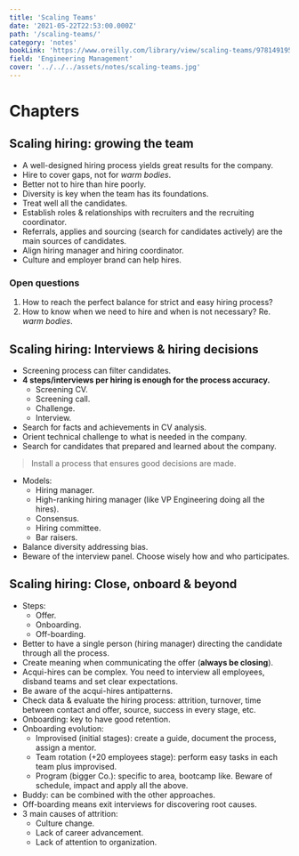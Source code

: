 ```yaml
---
title: 'Scaling Teams'
date: '2021-05-22T22:53:00.000Z'
path: '/scaling-teams/'
category: 'notes'
bookLink: 'https://www.oreilly.com/library/view/scaling-teams/9781491952269/'
field: 'Engineering Management'
cover: '../../../assets/notes/scaling-teams.jpg'
---
```


# Chapters

## Scaling hiring: growing the team

- A well-designed hiring process yields great results for the company.
- Hire to cover gaps, not for _warm bodies_.
- Better not to hire than hire poorly.
- Diversity is key when the team has its foundations.
- Treat well all the candidates.
- Establish roles & relationships with recruiters and the recruiting coordinator.
- Referrals, applies and sourcing (search for candidates actively) are the main sources of candidates.
- Align hiring manager and hiring coordinator.
- Culture and employer brand can help hires.

### Open questions

1. How to reach the perfect balance for strict and easy hiring process?
2. How to know when we need to hire and when is not necessary? Re. _warm bodies_.

## Scaling hiring: Interviews & hiring decisions

- Screening process can filter candidates.
- **4 steps/interviews per hiring is enough for the process accuracy.**
  - Screening CV.
  - Screening call.
  - Challenge.
  - Interview.
- Search for facts and achievements in CV analysis.
- Orient technical challenge to what is needed in the company.
- Search for candidates that prepared and learned about the company.

> Install a process that ensures good decisions are made.

- Models:
  - Hiring manager.
  - High-ranking hiring manager (like VP Engineering doing all the hires).
  - Consensus.
  - Hiring committee.
  - Bar raisers.
- Balance diversity addressing bias.
- Beware of the interview panel. Choose wisely how and who participates.

## Scaling hiring: Close, onboard & beyond

- Steps:
  - Offer.
  - Onboarding.
  - Off-boarding.
- Better to have a single person (hiring manager) directing the candidate through all the process.
- Create meaning when communicating the offer (**always be closing**).
- Acqui-hires can be complex. You need to interview all employees, disband teams and set clear expectations.
- Be aware of the acqui-hires antipatterns.
- Check data & evaluate the hiring process: attrition, turnover, time between contact and offer, source, success in every stage, etc.
- Onboarding: key to have good retention.
- Onboarding evolution:
  - Improvised (initial stages): create a guide, document the process, assign a mentor.
  - Team rotation (+20 employees stage): perform easy tasks in each team plus improvised.
  - Program (bigger Co.): specific to area, bootcamp like. Beware of schedule, impact and apply all the above.
- Buddy: can be combined with the other approaches.
- Off-boarding means exit interviews for discovering root causes.
- 3 main causes of attrition:
  - Culture change.
  - Lack of career advancement.
  - Lack of attention to organization.
